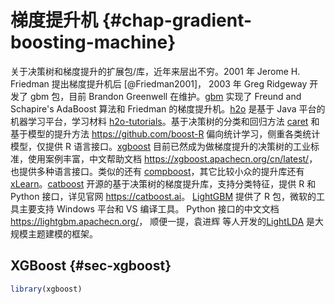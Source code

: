 # 梯度提升机 {#chap-gradient-boosting-machine}

<!-- 
[梯度提升相关的论文合集](https://github.com/benedekrozemberczki/awesome-gradient-boosting-papers) 
基于树的梯度提升算法，在分类和回归任务上的表现，介绍基本算法内容后，比较实现方式和效率，寻求最佳工程实战
GBM 算法各种实现的性能比较 <https://github.com/szilard/GBM-perf>，二分类问题的开源实现比较 <https://github.com/szilard/benchm-ml>

useR!2018 Erin LeDell [Machine Learning Tutorial](https://koalaverse.github.io/machine-learning-in-R/)

基于决策树的梯度提升算法

模型接口，训练、测试数据集的描述、要求

https://catboost.ai/docs/concepts/input-data_values-file.html

-->

关于决策树和梯度提升的扩展包/库，近年来层出不穷。2001 年 Jerome H. Friedman 提出梯度提升机后 [@Friedman2001]， 2003 年 Greg Ridgeway 开发了 gbm 包，目前 	Brandon Greenwell 在维护。[gbm](https://github.com/gbm-developers/gbm) 实现了 Freund and Schapire's AdaBoost 算法和 Friedman 的梯度提升机。[h2o](https://github.com/h2oai/h2o-3/tree/master/h2o-r) 是基于 Java 平台的机器学习平台，学习材料 [h2o-tutorials](https://github.com/h2oai/h2o-tutorials)。基于决策树的分类和回归方法 [caret](https://github.com/topepo/caret/) 和基于模型的提升方法 <https://github.com/boost-R> 偏向统计学习，侧重各类统计模型，仅提供 R 语言接口。[xgboost](https://github.com/dmlc/xgboost/tree/master/R-package) 目前已然成为做梯度提升的决策树的工业标准，使用案例丰富，中文帮助文档 <https://xgboost.apachecn.org/cn/latest/>，也提供多种语言接口。类似的还有 [compboost](https://github.com/schalkdaniel/compboost)，其它比较小众的提升库还有 [xLearn](https://github.com/aksnzhy/xlearn)。[catboost](https://github.com/catboost/catboost) 开源的基于决策树的梯度提升库，支持分类特征，提供 R 和 Python 接口，详见官网 <https://catboost.ai>。
[LightGBM](https://github.com/Microsoft/LightGBM/tree/master/R-package) 提供了 R 包，微软的工具主要支持 Windows 平台和 VS 编译工具。 Python 接口的中文文档 <https://lightgbm.apachecn.org/>， 顺便一提，袁进辉 等人开发的[LightLDA](https://github.com/Microsoft/lightlda) 是大规模主题建模的框架。

## XGBoost {#sec-xgboost}


```r
library(xgboost)
```

